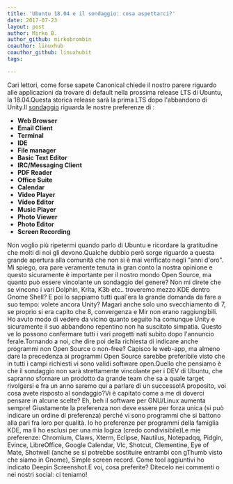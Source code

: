 ```yaml
---
title: 'Ubuntu 18.04 e il sondaggio: cosa aspettarci?'
date: 2017-07-23
layout: post
author: Mirko B.
author_github: mirkobrombin
coauthor: linuxhub
coauthor_github: linuxhubit
tags:

---
```

Cari lettori, come forse sapete Canonical chiede il nostro parere riguardo alle applicazioni da trovare di default nella prossima release LTS di Ubuntu, la 18.04.Questa storica release sarà la prima LTS dopo l'abbandono di Unity.<!--more-->Il <a href="https://docs.google.com/forms/d/e/1FAIpQLScOZggYro5S5okO8yhoGI5h2ucicBZPGGLYGOI6dINA1WSTzQ/viewform" target="_blank" rel="noopener noreferrer">sondaggio</a> riguarda le nostre preferenze di :<ul>    <li><strong>Web Browser</strong></li>    <li><strong>Email Client</strong></li>    <li><strong>Terminal</strong></li>    <li><strong>IDE</strong></li>    <li><strong>File manager</strong></li>    <li><strong>Basic Text Editor</strong></li>    <li><strong>IRC/Messaging Client</strong></li>    <li><strong>PDF Reader</strong></li>    <li><strong>Office Suite</strong></li>    <li><strong>Calendar</strong></li>    <li><strong>Video Player</strong></li>    <li><strong>Video Editor</strong></li>    <li><strong>Music Player</strong></li>    <li><strong>Photo Viewer</strong></li>    <li><strong>Photo Editor</strong></li>    <li><strong>Screen Recording</strong></li></ul>Non voglio più ripetermi quando parlo di Ubuntu e ricordare la gratitudine che molti di noi gli devono.Qualche dubbio però sorge riguardo a questa grande apertura alla comunità che non si è mai verificato negli "anni d'oro". Mi spiego, ora pare veramente tenuta in gran conto la nostra opinione e questo sicuramente è importante per il nostro mondo Open Source, ma quanto può essere vincolante un sondaggio del genere? Non mi direte che se vincono i vari Dolphin, Krita, K3b etc.. troveremo mezzo KDE dentro Gnome Shell? E poi lo sappiamo tutti qual'era la grande domanda da fare a suo tempo: volete ancora Unity? Magari anche solo uno svecchiamento di 7, se proprio si era capito che 8, convergenza e Mir non erano raggiungibili. Ho avuto modo di vedere da vicino quanto seguito ha comunque Unity e sicuramente il suo abbandono repentino non ha suscitato simpatia. Questo ve lo possono confermare tutti i vari progetti nati subito dopo l'annuncio ferale.Tornando a noi, che dire poi della richiesta di indicare anche programmi non Open Source o non-free? Capisco le web-app, ma almeno dare la precedenza ai programmi Open Source sarebbe preferibile visto che in tutti i campi richiesti vi sono validi software open.Quello che pensiamo è che il sondaggio non sarà strettamente vincolante per i DEV di Ubuntu,  che sapranno sfornare un prodotto da grande team che sa a quale target rivolgersi e fra un anno saremo qui a parlare di un successo!A proposito, voi cosa avete risposto al sondaggio?Vi è capitato come a me di doverci pensare in alcune scelte? Eh, beh il software per GNU/Linux aumenta sempre! Giustamente la preferenza  non deve essere per forza unica (si può indicare un ordine di preferenza) perché vi sono programmi che si battono alla pari fra loro per qualità. Io ho preferenze per programmi della famiglia KDE, ma li ho esclusi per una mia logica (credo condivisibile)Le mie preferenze: Chromium, Claws, Xterm, Eclipse, Nautilus, Notepadqq, Pidgin, Evince, LibreOffice, Google Calendar, Vlc, Shotcut, Clementine, Eye of Mate, Shotwell (anche se si potrebbe sostituire entrambi con gThumb visto che siamo in Gnome), Simple screen record. Come tool aggiuntivi ho indicato Deepin Screenshot.E voi, cosa preferite?  Ditecelo nei commenti o nei nostri social: ci teniamo!